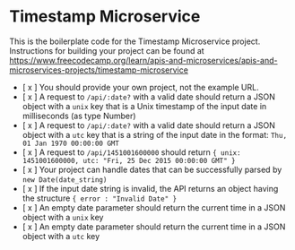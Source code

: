 # Timestamp Microservice

This is the boilerplate code for the Timestamp Microservice project. Instructions for building your project can be found at https://www.freecodecamp.org/learn/apis-and-microservices/apis-and-microservices-projects/timestamp-microservice

- [ x ] You should provide your own project, not the example URL.
- [ x ] A request to `/api/:date?` with a valid date should return a JSON object with a `unix` key that is a Unix timestamp of the input date in milliseconds (as type Number)
- [ x ] A request to `/api/:date?` with a valid date should return a JSON object with a `utc` key that is a string of the input date in the format: `Thu, 01 Jan 1970 00:00:00 GMT`
- [ x ] A request to `/api/1451001600000` should return `{ unix: 1451001600000, utc: "Fri, 25 Dec 2015 00:00:00 GMT" }`
- [ x ] Your project can handle dates that can be successfully parsed by `new Date(date_string)`
- [ x ] If the input date string is invalid, the API returns an object having the structure `{ error : "Invalid Date" }`
- [ x ] An empty date parameter should return the current time in a JSON object with a `unix` key
- [ x ] An empty date parameter should return the current time in a JSON object with a `utc` key
